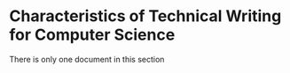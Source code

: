 # Characteristics of Technical Writing for Computer Science

There is only one document in this section